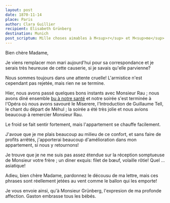 ```yaml
---
layout: post
date: 1870-11-14
place: Paris
author: Clara Guillier
recipient: Elisabeth Grünberg
destination: Munich
post_scriptum: Mille choses aimables à M<sup>r</sup> et M<sup>me</sup> Kunst.
---
```


Bien chère Madame,

Je viens remplacer mon mari aujourd'hui pour sa correspondance et je serais
très heureuse de cette causerie, si je savais qu'elle parvienne?

Nous sommes toujours dans une attente cruelle! L'armistice n'est cependant pas
rejetée, mais rien ne se termine.

Hier, nous avons passé quelques bons instants avec Monsieur Rau ; nous avons
diné ensemble <ins class="straight">bu à notre santé</ins> et notre soirée
s'est terminée à l'Opéra où nous avons savouré le Miserere, l'Introduction de
Guillaume Tell, le chant du départ de Méhul ; la soirée a été très jolie et nous
avions beaucoup à remercier Monsieur Rau.

Le froid se fait sentir fortement, mais l'appartement se chauffe facilement.

J'avoue que je me plais beaucoup au milieu de ce confort, et sans faire de
profits arrêtés, j'apporterai beaucoup d'amélioration dans mon appartement, si
nous y retournons!

Je trouve que je ne me suis pas assez étendue sur la réception somptueuse de
Monsieur votre frère ; un diner exquis: filet de bœuf, volaille rôtie! Quel ...
asiatique!

Adieu, bien chère Madame, pardonnez le décousu de ma lettre, mais ces phrases
sont réellement jetées au vent comme le ballon qui les emporte!

Je vous envoie ainsi, qu'à Monsieur Grünberg, l'expresion de ma profonde
affection. Gaston embrasse tous les bébés.
